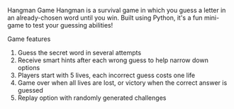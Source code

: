 Hangman Game
Hangman is a survival game in which you guess a letter in an already-chosen word until you win. Built using Python, it's a fun mini-game to test your guessing abilities! 

Game features
1. Guess the secret word in several attempts
2. Receive smart hints after each wrong guess to help narrow down options
3. Players start with 5 lives, each incorrect guess costs one life
4. Game over when all lives are lost, or victory when the correct answer is guessed
5. Replay option with randomly generated challenges